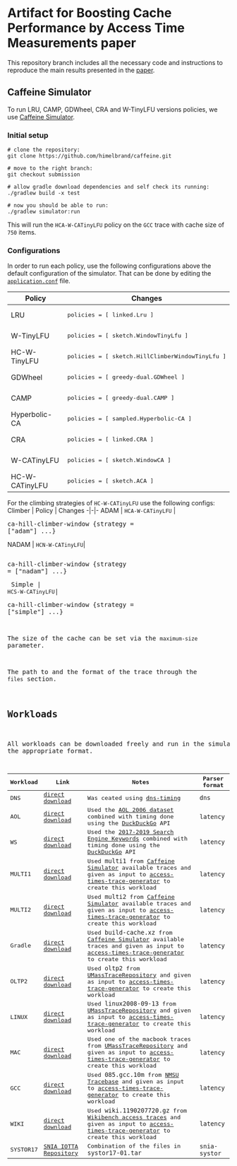 # Artifact for Boosting Cache Performance by Access Time Measurements paper

This repository branch includes all the necessary code and instructions to reproduce the main results presented in the [paper](https://github.com/himelbrand/caffeine/edit/submission/README.md).

## Caffeine Simulator

To run LRU, CAMP, GDWheel, CRA and W-TinyLFU versions policies, we use [Caffeine Simulator](https://github.com/ben-manes/caffeine/wiki/Simulator).

### Initial setup

    # clone the repository:
    git clone https://github.com/himelbrand/caffeine.git

    # move to the right branch:
    git checkout submission

    # allow gradle download dependencies and self check its running:
    ./gradlew build -x test

    # now you should be able to run:
    ./gradlew simulator:run
This will run the `HCA-W-CATinyLFU` policy on the `GCC` trace with cache size of `750` items.

### Configurations

In order to run each policy, use the following configurations above the default configuration of the simulator. That can be done by editing the [`application.conf`](https://github.com/ohadeytan/caffeine/blob/VLDB_submission/simulator/src/main/resources/application.conf) file.

Policy | Changes 
-|-
LRU |<pre>policies = [ linked.Lru ]</pre>
W-TinyLFU |<pre>policies = [ sketch.WindowTinyLfu ]</pre>
HC-W-TinyLFU |<pre>policies = [ sketch.HillClimberWindowTinyLfu ]</pre>
GDWheel |<pre>policies = [ greedy-dual.GDWheel ]</pre>
CAMP |<pre>policies = [ greedy-dual.CAMP ]</pre>
Hyperbolic-CA |<pre>policies = [ sampled.Hyperbolic-CA ]</pre>
CRA |<pre>policies = [ linked.CRA ]</pre>
W-CATinyLFU |<pre>policies = [ sketch.WindowCA ]</pre>
HC-W-CATinyLFU |<pre>policies = [ sketch.ACA ]</pre>

For the climbing strategies of `HC-W-CATinyLFU` use the following configs:
Climber | Policy | Changes
-|-|-
ADAM | `HCA-W-CATinyLFU` |<pre>ca-hill-climber-window {strategy = ["adam"] ...}</pre>
NADAM | `HCN-W-CATinyLFU`|<pre><pre>ca-hill-climber-window {strategy = ["nadam"] ...}</pre>
Simple | `HCS-W-CATinyLFU`|<pre>ca-hill-climber-window {strategy = ["simple"] ...}</pre>


The size of the cache can be set via the `maximum-size` parameter.

The path to and the format of the trace through the `files` section.

## Workloads

All workloads can be downloaded freely and run in the simulator with the appropriate format.

Workload | Link | Notes | Parser format
-|-|-|-
DNS | [direct download](https://drive.google.com/file/d/1vt8NZFia2c8CswzHQqI_ABB3-3J3XZwj/view?usp=sharing) | Was ceated using [dns-timing](https://github.com/himelbrand/dns-timing) | `dns`
AOL |[direct download](https://drive.google.com/file/d/1uKqa6aytR9CITIFYgWqDWWuPisO22AAx/view?usp=sharing) | Used the [AOL 2006 dataset](https://academictorrents.com/details/cd339bddeae7126bb3b15f3a72c903cb0c401bd1) combined with timing done using the [DuckDuckGo](https://duckduckgo.com/api) API | `latency`
WS | [direct download](https://drive.google.com/file/d/1Vr0jioIcKsjzQtpYhL4oqJc9bdeMxFQu/view?usp=sharing) | Used the [2017-2019 Search Engine Keywords](https://www.kaggle.com/hofesiy/2019-search-engine-keywords) combined with timing done using the [DuckDuckGo](https://duckduckgo.com/api) API | `latency`
MULTI1 | [direct download](https://drive.google.com/file/d/1lT7QxHURJaF18dXtfsMVbbLRQamUAqMQ/view?usp=sharing) | Used `multi1` from [Caffeine Simulator](https://github.com/ben-manes/caffeine/tree/master/simulator/src/main/resources/com/github/benmanes/caffeine/cache/simulator/parser) available traces and given as input to [access-times-trace-generator](https://github.com/himelbrand/access-times-trace-generator) to create this workload | `latency`
MULTI2 | [direct download](https://drive.google.com/file/d/1sAwRUuF-jT0D3yGiluoSndKv9tgKl6kj/view?usp=sharing) | Used `multi2` from [Caffeine Simulator](https://github.com/ben-manes/caffeine/tree/master/simulator/src/main/resources/com/github/benmanes/caffeine/cache/simulator/parser) available traces and given as input to [access-times-trace-generator](https://github.com/himelbrand/access-times-trace-generator) to create this workload | `latency`
Gradle | [direct download](https://drive.google.com/file/d/1ML7WqusQqnfKqS0IJOhVS-Y3QOF-6Niz/view?usp=sharing) | Used `build-cache.xz` from [Caffeine Simulator](https://github.com/ben-manes/caffeine/tree/master/simulator/src/main/resources/com/github/benmanes/caffeine/cache/simulator/parser) available traces and given as input to [access-times-trace-generator](https://github.com/himelbrand/access-times-trace-generator) to create this workload | `latency`
OLTP2 | [direct download](https://drive.google.com/file/d/1sZYwHSXLgXBINnQDmjtwjseSjpWzVXx0/view?usp=sharing) | Used `oltp2` from [UMassTraceRepository](http://traces.cs.umass.edu) and given as input to [access-times-trace-generator](https://github.com/himelbrand/access-times-trace-generator) to create this workload | `latency`
LINUX | [direct download](https://drive.google.com/file/d/17KYsv7-YHF6X9I5B-dir3HYr2DCybHV6/view?usp=sharing) | Used `linux2008-09-13` from [UMassTraceRepository](http://traces.cs.umass.edu) and given as input to [access-times-trace-generator](https://github.com/himelbrand/access-times-trace-generator) to create this workload | `latency`
MAC | [direct download](https://drive.google.com/file/d/1Qs6k-e4rD5pUL4ylXRSh5RMTji3C7YaY/view?usp=sharing) | Used one of the macbook traces from [UMassTraceRepository](http://traces.cs.umass.edu) and given as input to [access-times-trace-generator](https://github.com/himelbrand/access-times-trace-generator) to create this workload | `latency`
GCC | [direct download](https://drive.google.com/file/d/1gGF4-_yOP3DXw07JSdralRD-1I5PTpfD/view?usp=sharing) | Used `085.gcc.10m` from [NMSU Tracebase](http://tracebase.nmsu.edu/tracebase/traces) and given as input to [access-times-trace-generator](https://github.com/himelbrand/access-times-trace-generator) to create this workload | `latency`
WIKI | [direct download](https://drive.google.com/file/d/1jxxFYGx_gw-fxs3Synjxdg9ashMgbq1A/view?usp=sharing) |  Used `wiki.1190207720.gz` from [Wikibench access traces](http://www.wikibench.eu/?page_id=60) and given as input to [access-times-trace-generator](https://github.com/himelbrand/access-times-trace-generator) to create this workload | `latency`
SYSTOR17 | [SNIA IOTTA Repository](http://iotta.snia.org/traces/4964) | Combination of the files in `systor17-01.tar` | `snia-systor`
